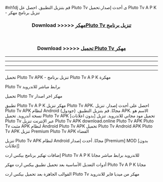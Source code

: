 #nh1dj قم بتنزيل التطبيق. احصل عل Pluto Tv  ى أحدث إصدار.تحميل Pluto Tv  A P K - تنزيل برنامج مهكر



<div align="center">
<h3>Download >>>>> <a href="https://ar-sites.web.app/?ar= Pluto Tv ">مهكرPluto Tv  تنزيل برنامج</a></h3><br>

<h3>Download >>>>> <a href="https://ar-sites.web.app/?ar= Pluto Tv ">تحميل Pluto Tv  مهكر</a></h3>
</div>


----------------------------------------------------------

----------------------------------------------------------

----------------------------------------------------------

----------------------------------------------------------


تحميل Pluto Tv  APK - تنزيل برنامج Pluto Tv  A P K مهكرة

Pluto Tv  برابط مباشر للاندرويد

تحميل Pluto Tv  مهكر اخر اصدار

تطبيق Pluto Tv  A P K مهكر
تنزيل Pluto Tv  APK. احصل على أحدث إصدار.
تنزيل Pluto Tv  APK لنظام Android مجانًا.
قم بتنزيل التطبيق. {جودول} APK. الاسم هو نسخة أندرويد.
تحميل Pluto Tv  APK [بدون اعلانات]
تحميل مود مجاني للاندرويد.
تنزيل Pluto Tv  عبر الإنترنت
تنزيل Pluto Tv  APK
download.online Pluto Tv  APK
Pluto Tv  مثبت APK لنظام Android
Pluto Tv  APK
تحميل Pluto Tv  Android APK
Pluto Tv  APK تنزيل Premium
Pluto Tv  APK الفضاء

تنزيل Pluto Tv  APK لنظام Android مجانًا. أحدث إصدار [Premium] MOD [بدون إعلانات]

إضافات تهكير برنامج بيكس ارت Pluto Tv  A P K للاندرويد برابط مباشر مجانا

أدوات التعديل الأساسية بعد تحميل تطبيق بيكس ارت مهكر Pluto Tv  A P K مجانا

القوالب الجاهزة بعد تحميل بيكس ارت Pluto Tv  مهكر من ميديا فاير للاندرويد



